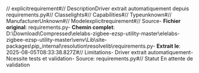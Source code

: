 // explicitrequirement#// DescriptionDriver extrait automatiquement depuis requirements.py#// Classelights#// Capabilities#// Typeunknown#// ManufacturerUnknown#// Modelexplicitrequirement#// Source- **Fichier original**: requirements.py- **Chemin complet**: D:\Download\Compressed\elelabs-zigbee-ezsp-utility-master\elelabs-zigbee-ezsp-utility-master\venv\Lib\site-packages\pip\_internal\resolution\resolvelib\requirements.py- **Extrait le**: 2025-08-05T08:33:38.827Z#// Limitations- Driver extrait automatiquement- Ncessite tests et validation- Source: requirements.py#// Statut En attente de validation